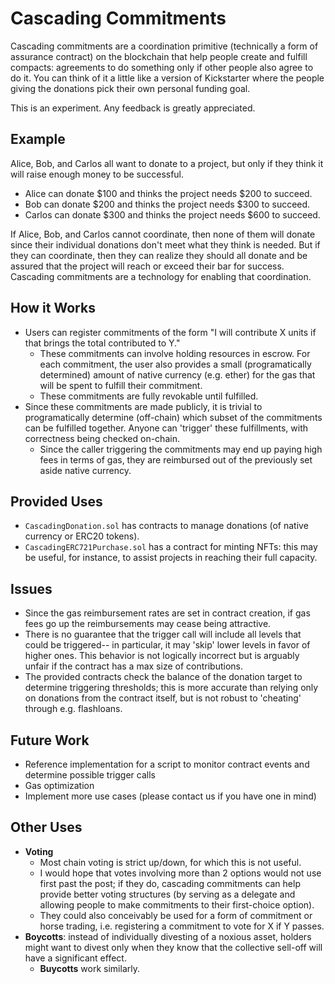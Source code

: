 # Cascading Commitments
Cascading commitments are a coordination primitive (technically a form of assurance contract) on the blockchain that help people create and fulfill compacts: agreements to do something only if other people also agree to do it. You can think of it a little like a version of Kickstarter where the people giving the donations pick their own personal funding goal.

This is an experiment. Any feedback is greatly appreciated.

## Example
Alice, Bob, and Carlos all want to donate to a project, but only if they think it will raise enough money to be successful.

* Alice can donate $100 and thinks the project needs $200 to succeed.
* Bob can donate $200 and thinks the project needs $300 to succeed.
* Carlos can donate $300 and thinks the project needs $600 to succeed.

If Alice, Bob, and Carlos cannot coordinate, then none of them will donate since their individual donations don't meet what they think is needed. But if they can coordinate, then they can realize they should all donate and be assured that the project will reach or exceed their bar for success. Cascading commitments are a technology for enabling that coordination.

## How it Works
- Users can register commitments of the form "I will contribute X units if that brings the total contributed to Y."
  - These commitments can involve holding resources in escrow. For each commitment, the user also provides a small (programatically determined) amount of native currency (e.g. ether) for the gas that will be spent to fulfill their commitment.
  - These commitments are fully revokable until fulfilled.
- Since these commitments are made publicly, it is trivial to programatically determine (off-chain) which subset of the commitments can be fulfilled together. Anyone can 'trigger' these fulfillments, with correctness being checked on-chain.
  - Since the caller triggering the commitments may end up paying high fees in terms of gas, they are reimbursed out of the previously set aside native currency.

## Provided Uses
- `CascadingDonation.sol` has contracts to manage donations (of native currency or ERC20 tokens).
- `CascadingERC721Purchase.sol` has a contract for minting NFTs: this may be useful, for instance, to assist projects in reaching their full capacity.

## Issues
- Since the gas reimbursement rates are set in contract creation, if gas fees go up the reimbursements may cease being attractive.
- There is no guarantee that the trigger call will include all levels that could be triggered-- in particular, it may 'skip' lower levels in favor of higher ones. This behavior is not logically incorrect but is arguably unfair if the contract has a max size of contributions.
- The provided contracts check the balance of the donation target to determine triggering thresholds; this is more accurate than relying only on donations from the contract itself, but is not robust to 'cheating' through e.g. flashloans.

## Future Work
- Reference implementation for a script to monitor contract events and determine possible trigger calls
- Gas optimization
- Implement more use cases (please contact us if you have one in mind)

## Other Uses
- **Voting**
  - Most chain voting is strict up/down, for which this is not useful.
  - I would hope that votes involving more than 2 options would not use first past the post; if they do, cascading commitments can help provide better voting structures (by serving as a delegate and allowing people to make commitments to their first-choice option).
  - They could also conceivably be used for a form of commitment or horse trading, i.e. registering a commitment to vote for X if Y passes.
- **Boycotts**: instead of individually divesting of a noxious asset, holders might want to divest only when they know that the collective sell-off will have a significant effect.
  - **Buycotts** work similarly.

